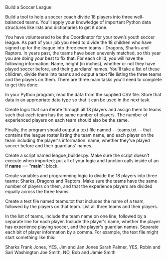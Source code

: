 Build a Soccer League 

Build a tool to help a soccer coach divide 18 players into three well-balanced teams. You'll apply your knowledge of important Python data structures like lists and dictionaries to get it done.

You have volunteered to be the Coordinator for your town’s youth soccer league. As part of your job you need to divide the 18 children who have signed up for the league into three even teams - Dragons, Sharks and Raptors. In years past, the teams have been unevenly matched, so this year you are doing your best to fix that. For each child, you will have the following information: Name, height (in inches), whether or not they have played soccer before, and their guardians’ names. You'll take a list of these children, divide them into teams and output a text file listing the three teams and the players on them. There are three main tasks you'll need to complete to get this done:

In your Python program, read the data from the supplied CSV file. Store that data in an appropriate data type so that it can be used in the next task.

Create logic that can iterate through all 18 players and assign them to teams such that each team has the same number of players. The number of experienced players on each team should also be the same.

Finally, the program should output a text file named -- teams.txt -- that contains the league roster listing the team name, and each player on the team including the player's information: name, whether they've played soccer before and their guardians' names.

Create a script named league_builder.py.
Make sure the script doesn't execute when imported; put all of your logic and function calls inside of an if __name__ == "__main__": block.

Create variables and programming logic to divide the 18 players into three teams: Sharks, Dragons and Raptors. Make sure the teams have the same number of players on them, and that the experience players are divided equally across the three teams.

Create a text file named teams.txt that includes the name of a team, followed by the players on that team. List all three teams and their players.

In the list of teams, include the team name on one line, followed by a separate line for each player. Include the player's name, whether the player has experience playing soccer, and the player's guardian names. Separate each bit of player information by a comma. For example, the text file might start something like this:

Sharks
Frank Jones, YES, Jim and Jan Jones
Sarah Palmer, YES, Robin and Sari Washington
Joe Smith, NO, Bob and Jamie Smith
